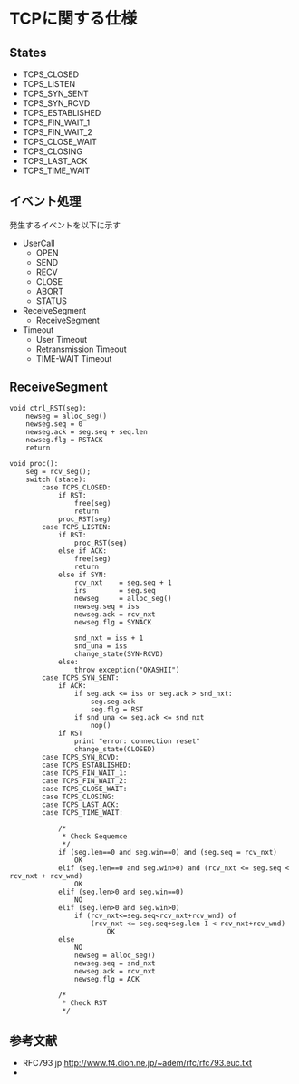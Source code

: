 
# TCPに関する仕様

## States

 - TCPS_CLOSED
 - TCPS_LISTEN
 - TCPS_SYN_SENT
 - TCPS_SYN_RCVD
 - TCPS_ESTABLISHED
 - TCPS_FIN_WAIT_1
 - TCPS_FIN_WAIT_2
 - TCPS_CLOSE_WAIT
 - TCPS_CLOSING
 - TCPS_LAST_ACK
 - TCPS_TIME_WAIT


## イベント処理

発生するイベントを以下に示す

 - UserCall
    - OPEN
	- SEND
	- RECV
	- CLOSE
	- ABORT
	- STATUS
 - ReceiveSegment
    - ReceiveSegment
 - Timeout
    - User Timeout
	- Retransmission Timeout
	- TIME-WAIT Timeout


## ReceiveSegment

```
void ctrl_RST(seg):
	newseg = alloc_seg()
	newseg.seq = 0
	newseg.ack = seg.seq + seq.len
	newseg.flg = RSTACK
	return

void proc():
	seg = rcv_seg();
	switch (state):
		case TCPS_CLOSED:
			if RST:
				free(seg)
				return
			proc_RST(seg)
		case TCPS_LISTEN:
			if RST:
				proc_RST(seg)
			else if ACK:
				free(seg)
				return
			else if SYN:
				rcv_nxt    = seg.seq + 1
				irs        = seg.seq
				newseg     = alloc_seg()
				newseg.seq = iss
				newseg.ack = rcv_nxt
				newseg.flg = SYNACK

				snd_nxt = iss + 1
				snd_una = iss
				change_state(SYN-RCVD)
			else:
				throw exception("OKASHII")
		case TCPS_SYN_SENT:
			if ACK:
				if seg.ack <= iss or seg.ack > snd_nxt:
					seg.seg.ack
					seg.flg = RST
				if snd_una <= seg.ack <= snd_nxt
					nop()
			if RST
				print "error: connection reset"
				change_state(CLOSED)
		case TCPS_SYN_RCVD:
		case TCPS_ESTABLISHED:
		case TCPS_FIN_WAIT_1:
		case TCPS_FIN_WAIT_2:
		case TCPS_CLOSE_WAIT:
		case TCPS_CLOSING:
		case TCPS_LAST_ACK:
		case TCPS_TIME_WAIT:

			/*
			 * Check Sequemce
			 */
			if (seg.len==0 and seg.win==0) and (seg.seq = rcv_nxt)
				OK
			elif (seg.len==0 and seg.win>0) and (rcv_nxt <= seg.seq < rcv_nxt + rcv_wnd)
				OK
			elif (seg.len>0 and seg.win==0)
				NO
			elif (seg.len>0 and seg.win>0)
				if (rcv_nxt<=seg.seq<rcv_nxt+rcv_wnd) of
					(rcv_nxt <= seg.seq+seg.len-1 < rcv_nxt+rcv_wnd)
						OK
			else
				NO
				newseg = alloc_seg()
				newseg.seq = snd_nxt
				newseg.ack = rcv_nxt
				newseg.flg = ACK

			/*
			 * Check RST
			 */

```


## 参考文献

 - RFC793 jp http://www.f4.dion.ne.jp/~adem/rfc/rfc793.euc.txt
 -

